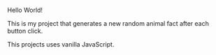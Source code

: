 Hello World! 

This is my project that generates a new random animal fact after each button click.

This projects uses vanilla JavaScript.